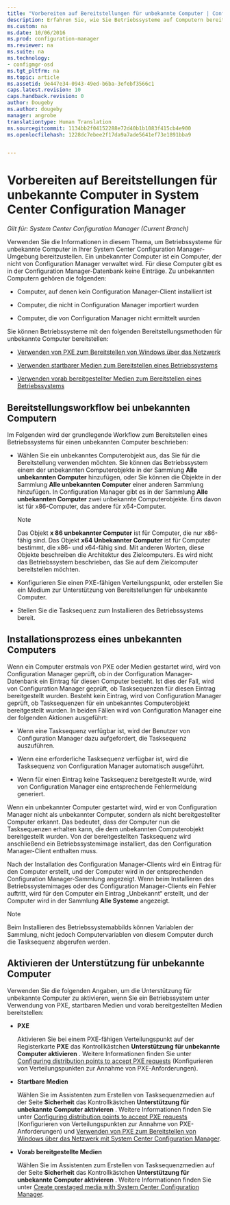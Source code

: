 ```yaml
---
title: "Vorbereiten auf Bereitstellungen für unbekannte Computer | Configuration Manager"
description: Erfahren Sie, wie Sie Betriebssysteme auf Computern bereitstellen, die nicht von Configuration Manager in der System Center Configuration Manager-Umgebung verwaltet werden.
ms.custom: na
ms.date: 10/06/2016
ms.prod: configuration-manager
ms.reviewer: na
ms.suite: na
ms.technology:
- configmgr-osd
ms.tgt_pltfrm: na
ms.topic: article
ms.assetid: 9e447e34-0943-49ed-b6ba-3efebf3566c1
caps.latest.revision: 10
caps.handback.revision: 0
author: Dougeby
ms.author: dougeby
manager: angrobe
translationtype: Human Translation
ms.sourcegitcommit: 1134bb2f04152288e72d40b1b1083f415cb4e900
ms.openlocfilehash: 1228dc7ebee2f17da9a7ade5641ef73e1891bba9


---
```

# <a name="prepare-for-unknown-computer-deployments-in-system-center-configuration-manager"></a>Vorbereiten auf Bereitstellungen für unbekannte Computer in System Center Configuration Manager

*Gilt für: System Center Configuration Manager (Current Branch)*

Verwenden Sie die Informationen in diesem Thema, um Betriebssysteme für unbekannte Computer in Ihrer System Center Configuration Manager-Umgebung bereitzustellen. Ein unbekannter Computer ist ein Computer, der nicht von Configuration Manager verwaltet wird. Für diese Computer gibt es in der Configuration Manager-Datenbank keine Einträge. Zu unbekannten Computern gehören die folgenden:  

-   Computer, auf denen kein Configuration Manager-Client installiert ist  

-   Computer, die nicht in Configuration Manager importiert wurden  

-   Computer, die von Configuration Manager nicht ermittelt wurden  

 Sie können Betriebssysteme mit den folgenden Bereitstellungsmethoden für unbekannte Computer bereitstellen:  

-   [Verwenden von PXE zum Bereitstellen von Windows über das Netzwerk](../deploy-use/use-pxe-to-deploy-windows-over-the-network.md)  

-   [Verwenden startbarer Medien zum Bereitstellen eines Betriebssystems](../deploy-use/create-bootable-media.md)  

-   [Verwenden vorab bereitgestellter Medien zum Bereitstellen eines Betriebssystems](../deploy-use/create-prestaged-media.md)  

## <a name="unknown-computer-deployment-workflow"></a>Bereitstellungsworkflow bei unbekannten Computern  
 Im Folgenden wird der grundlegende Workflow zum Bereitstellen eines Betriebssystems für einen unbekannten Computer beschrieben:  

-   Wählen Sie ein unbekanntes Computerobjekt aus, das Sie für die Bereitstellung verwenden möchten. Sie können das Betriebssystem einem der unbekannten Computerobjekte in der Sammlung **Alle unbekannten Computer** hinzufügen, oder Sie können die Objekte in der Sammlung **Alle unbekannten Computer** einer anderen Sammlung hinzufügen. In Configuration Manager gibt es in der Sammlung **Alle unbekannten Computer** zwei unbekannte Computerobjekte. Eins davon ist für x86-Computer, das andere für x64-Computer.  

    > [!NOTE]  
    >  Das Objekt **x 86 unbekannter Computer** ist für Computer, die nur x86-fähig sind. Das Objekt **x64 Unbekannter Computer** ist für Computer bestimmt, die x86- und x64-fähig sind. Mit anderen Worten, diese Objekte beschreiben die Architektur des Zielcomputers. Es wird nicht das Betriebssystem beschrieben, das Sie auf dem Zielcomputer bereitstellen möchten.  

-   Konfigurieren Sie einen PXE-fähigen Verteilungspunkt, oder erstellen Sie ein Medium zur Unterstützung von Bereitstellungen für unbekannte Computer.  

-   Stellen Sie die Tasksequenz zum Installieren des Betriebssystems bereit.  

## <a name="unknown-computer-installation-process"></a>Installationsprozess eines unbekannten Computers  
 Wenn ein Computer erstmals von PXE oder Medien gestartet wird, wird von Configuration Manager geprüft, ob in der Configuration Manager-Datenbank ein Eintrag für diesen Computer besteht. Ist dies der Fall, wird von Configuration Manager geprüft, ob Tasksequenzen für diesen Eintrag bereitgestellt wurden. Besteht kein Eintrag, wird von Configuration Manager geprüft, ob Tasksequenzen für ein unbekanntes Computerobjekt bereitgestellt wurden. In beiden Fällen wird von Configuration Manager eine der folgenden Aktionen ausgeführt:  

-   Wenn eine Tasksequenz verfügbar ist, wird der Benutzer von Configuration Manager dazu aufgefordert, die Tasksequenz auszuführen.  

-   Wenn eine erforderliche Tasksequenz verfügbar ist, wird die Tasksequenz von Configuration Manager automatisch ausgeführt.  

-   Wenn für einen Eintrag keine Tasksequenz bereitgestellt wurde, wird von Configuration Manager eine entsprechende Fehlermeldung generiert.  

 Wenn ein unbekannter Computer gestartet wird, wird er von Configuration Manager nicht als unbekannter Computer, sondern als nicht bereitgestellter Computer erkannt. Das bedeutet, dass der Computer nun die Tasksequenzen erhalten kann, die dem unbekannten Computerobjekt bereitgestellt wurden. Von der bereitgestellten Tasksequenz wird anschließend ein Betriebssystemimage installiert, das den Configuration Manager-Client enthalten muss.  

 Nach der Installation des Configuration Manager-Clients wird ein Eintrag für den Computer erstellt, und der Computer wird in der entsprechenden Configuration Manager-Sammlung angezeigt. Wenn beim Installieren des Betriebssystemimages oder des Configuration Manager-Clients ein Fehler auftritt, wird für den Computer ein Eintrag „Unbekannt“ erstellt, und der Computer wird in der Sammlung **Alle Systeme** angezeigt.  

> [!NOTE]  
>  Beim Installieren des Betriebssystemabbilds können Variablen der Sammlung, nicht jedoch Computervariablen von diesem Computer durch die Tasksequenz abgerufen werden.  

##  <a name="a-namebkmkenablingunknowna-enabling-unknown-computer-support"></a><a name="BKMK_EnablingUnknown"></a> Aktivieren der Unterstützung für unbekannte Computer  
 Verwenden Sie die folgenden Angaben, um die Unterstützung für unbekannte Computer zu aktivieren, wenn Sie ein Betriebssystem unter Verwendung von PXE, startbaren Medien und vorab bereitgestellten Medien bereitstellen:  

-   **PXE**  

     Aktivieren Sie bei einem PXE-fähigen Verteilungspunkt auf der Registerkarte **PXE** das Kontrollkästchen **Unterstützung für unbekannte Computer aktivieren** . Weitere Informationen finden Sie unter [Configuring distribution points to accept PXE requests](prepare-site-system-roles-for-operating-system-deployments.md#BKMK_PXEDistributionPoint) (Konfigurieren von Verteilungspunkten zur Annahme von PXE-Anforderungen).  

-   **Startbare Medien**  

     Wählen Sie im Assistenten zum Erstellen von Tasksequenzmedien auf der Seite **Sicherheit** das Kontrollkästchen **Unterstützung für unbekannte Computer aktivieren** . Weitere Informationen finden Sie unter [Configuring distribution points to accept PXE requests](prepare-site-system-roles-for-operating-system-deployments.md#BKMK_PXEDistributionPoint) (Konfigurieren von Verteilungspunkten zur Annahme von PXE-Anforderungen) und [Verwenden von PXE zum Bereitstellen von Windows über das Netzwerk mit System Center Configuration Manager](../deploy-use/use-pxe-to-deploy-windows-over-the-network.md).  

-   **Vorab bereitgestellte Medien**  

     Wählen Sie im Assistenten zum Erstellen von Tasksequenzmedien auf der Seite **Sicherheit** das Kontrollkästchen **Unterstützung für unbekannte Computer aktivieren** . Weitere Informationen finden Sie unter [Create prestaged media with System Center Configuration Manager](../deploy-use/create-prestaged-media.md).  



<!--HONumber=Nov16_HO1-->



